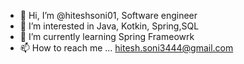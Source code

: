 - 👋 Hi, I’m @hiteshsoni01, Software engineer
- 👀 I’m interested in Java, Kotkin, Spring,SQL
- 🌱 I’m currently learning Spring Frameowrk
- 📫 How to reach me ...
      hitesh.soni3444@gmail.com

<!---
hiteshsoni01/hiteshsoni01 is a ✨ special ✨ repository because its `README.md` (this file) appears on your GitHub profile.
You can click the Preview link to take a look at your changes.
--->
